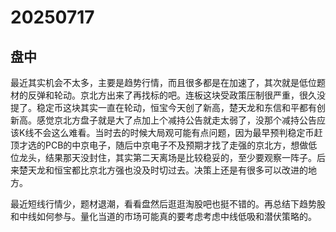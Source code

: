 # 20250717

## 盘中

最近其实机会不太多，主要是趋势行情，而且很多都是在加速了，其次就是低位题材的反弹和轮动。京北方出来了再找标的吧。连板这块受政策压制很严重，很久没提了。稳定币这块其实一直在轮动，恒宝今天创了新高，楚天龙和东信和平都有创新高。感觉京北方盘子就是大了点加上个减持公告就走太弱了，没那个减持公告应该K线不会这么难看。当时去的时候大局观可能有点问题，因为最早预判稳定币赶顶才选的PCB的中京电子，随后中京电子不及预期才找了走强的京北方，想做低位龙头，结果那天没封住，其实第二天离场是比较稳妥的，至少要观察一阵子。后来楚天龙和恒宝都比京北方强也没及时切过去。决策上还是有很多可以改进的地方。

最近短线行情少，题材退潮，看看盘然后逛逛淘股吧也挺不错的。再总结下趋势股和中线如何参与。量化当道的市场可能真的要考虑考虑中线低吸和潜伏策略的。
